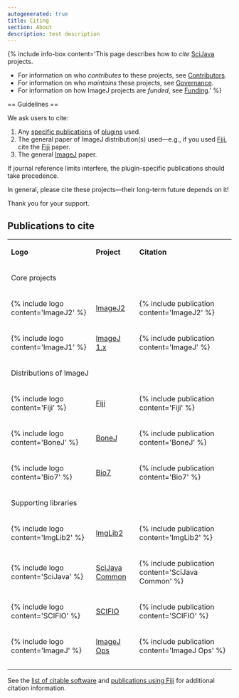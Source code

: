 ```yaml
---
autogenerated: true
title: Citing
section: About
description: test description
---
```


{% include info-box content='This page describes how to *cite* [SciJava](SciJava) projects.

-   For information on who *contributes* to these projects, see [Contributors](/about/contributors).
-   For information on who *maintains* these projects, see [Governance](/about/governance).
-   For information on how ImageJ projects are *funded*, see [Funding](/about/funding).' %}


== Guidelines ==

We ask users to cite:

1.  Any [specific publications](Category_Citable) of [plugins](/plugins) used.
2.  The general paper of ImageJ distribution(s) used—e.g., if you used [Fiji](/fiji), cite the [Fiji](/fiji) paper.
3.  The general [ImageJ](/about) paper.

If journal reference limits interfere, the plugin-specific publications should take precedence.

In general, please cite these projects—their long-term future depends on it!

Thank you for your support.

Publications to cite
--------------------

<table><tbody><tr class="odd"><td style="white-space: nowrap"><p><strong>Logo</strong></p></td><td><p><strong>Project</strong></p></td><td><p><strong>Citation</strong></p></td></tr><tr class="even"><td><p>Core projects</p></td><td></td><td></td></tr><tr class="odd"><td><p> {% include logo content='ImageJ2' %}</p></td><td><p><a href="/software/imagej2">ImageJ2</a></p></td><td><p> {% include publication content='ImageJ2' %}</p></td></tr><tr class="even"><td><p> {% include logo content='ImageJ1' %}</p></td><td><p><a href="/software/imagej1">ImageJ 1.x</a></p></td><td><p> {% include publication content='ImageJ' %}</p></td></tr><tr class="odd"><td><p>Distributions of ImageJ</p></td><td></td><td></td></tr><tr class="even"><td><p> {% include logo content='Fiji' %}</p></td><td><p><a href="/fiji">Fiji</a></p></td><td><p> {% include publication content='Fiji' %}</p></td></tr><tr class="odd"><td><p> {% include logo content='BoneJ' %}</p></td><td><p><a href="/plugins/bonej">BoneJ</a></p></td><td><p> {% include publication content='BoneJ' %}</p></td></tr><tr class="even"><td><p> {% include logo content='Bio7' %}</p></td><td><p><a href="/software/bio7">Bio7</a></p></td><td><p> {% include publication content='Bio7' %}</p></td></tr><tr class="odd"><td><p>Supporting libraries</p></td><td></td><td></td></tr><tr class="even"><td><p> {% include logo content='ImgLib2' %}</p></td><td><p><a href="/imglib2">ImgLib2</a></p></td><td><p> {% include publication content='ImgLib2' %}</p></td></tr><tr class="odd"><td><p> {% include logo content='SciJava' %}</p></td><td><p> <a href="/libs/scijava-common">SciJava Common</a></p></td><td><p> {% include publication content='SciJava Common' %}</p></td></tr><tr class="even"><td><p> {% include logo content='SCIFIO' %}</p></td><td><p><a href="/software/scifio">SCIFIO</a></p></td><td><p> {% include publication content='SCIFIO' %}</p></td></tr><tr class="odd"><td><p> {% include logo content='ImageJ' %}</p></td><td><p><a href="/libs/imagej-ops">ImageJ Ops</a></p></td><td><p> {% include publication content='ImageJ Ops' %}</p></td></tr><tr class="even"><td></td><td></td><td></td></tr><tr class="odd"><td></td><td></td><td></td></tr></tbody></table>

See the [list of citable software](Category_Citable) and [publications using Fiji](/fiji/publications) for additional citation information.
